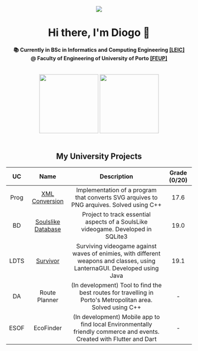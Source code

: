 <div align = "center">
  <img href="center" src="https://u.cubeupload.com/Aflac/catsitting.gif">
  <h1 align="center">Hi there, I'm Diogo 👋</h1>
  <h4 align="center">
    📚 Currently in BSc in Informatics and Computing Engineering
    <a href="https://sigarra.up.pt/feup/pt/cur_geral.cur_view?pv_curso_id=22841&pv_ano_lectivo=2024">[LEIC]</a>
    <br>@ Faculty of Engineering of University of Porto
    <a href="https://sigarra.up.pt/feup/pt/web_page.inicial">[FEUP]</a>
    
  </h4>
<br>
</div>

<div align="center">
  <img height=160em src="https://github-readme-stats.vercel.app/api?username=diogopmac&include_all_commits=true&count_private=true&hide_rank=false&theme=dark"/>
  <img height=160em src="https://github-readme-stats.vercel.app/api/top-langs/?username=diogopmac&layout=compact&theme=dark"/>
  <br><br>
</div>

<div align="center">
<h2>
  My University Projects
</h2>
<div/>

| UC | Name | Description | Grade (0/20) |
| :---: | :-----: | :------------: | :---------: |
| Prog | [XML Conversion](https://github.com/diogopmac/PROG-XML_Conversion) | Implementation of a program that converts SVG arquives to PNG arquives. Solved using C++ | 17.6
| BD | [Soulslike Database](https://github.com/diogopmac/BD-SoulsLike) | Project to track essential aspects of a SoulsLike videogame. Developed in SQLite3 | 19.0
| LDTS | [Survivor](https://github.com/diogopmac/LDTS-Survivor) | Surviving videogame against waves of enimies, with different weapons and classes, using LanternaGUI. Developed using Java | 19.1
| DA | Route Planner | (In development) Tool to find the best routes for travelling in Porto's Metropolitan area. Solved using C++ | -
| ESOF | EcoFinder | (In development) Mobile app to find local Environmentally friendly commerce and events. Created with Flutter and Dart | -

